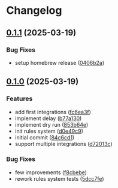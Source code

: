 # Changelog

## [0.1.1](https://github.com/Djiit/gong/compare/v0.1.0...v0.1.1) (2025-03-19)


### Bug Fixes

* setup homebrew release ([0406b2a](https://github.com/Djiit/gong/commit/0406b2a3d02c90955e4a3b7d04f2a258cc6add9f))

## [0.1.0](https://github.com/Djiit/gong/compare/v0.0.1...v0.1.0) (2025-03-19)


### Features

* add first integrations ([fc6ea3f](https://github.com/Djiit/gong/commit/fc6ea3fb66704274c5e2b482fdbb7768c51187b4))
* implement delay ([b77a130](https://github.com/Djiit/gong/commit/b77a130f6b387524dc9e95ae0de2cdf49363ae0a))
* implement dry run ([853b64e](https://github.com/Djiit/gong/commit/853b64ec84be05d281c98c2e6b84261508220fb1))
* init rules system ([d0e49c9](https://github.com/Djiit/gong/commit/d0e49c95b0beca3dbae3ccb25baa02dd1f5dc699))
* initial commit ([84c6cd1](https://github.com/Djiit/gong/commit/84c6cd19ab1c8f0421a8ffd05b9e7b6886686675))
* support multiple integrations ([d72013c](https://github.com/Djiit/gong/commit/d72013c184465fe0402dcfd803e0d4e56be9fb72))


### Bug Fixes

* few improvements ([f8cbebe](https://github.com/Djiit/gong/commit/f8cbebecb033e92beb577bea8f7405de6c25c311))
* rework rules system tests ([5dcc7fe](https://github.com/Djiit/gong/commit/5dcc7fecb3f97dd08f74db4be9889bf849d8bd9d))
